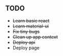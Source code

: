 ## TODO

- ~~Learn basic react~~
- ~~Learn material-ui~~
- ~~Fix tiny bugs~~
- ~~Clean up app context~~
- ~~Deploy api~~
- Deploy page
